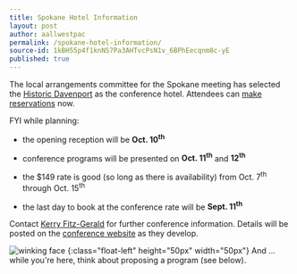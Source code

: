 ```yaml
---
title: Spokane Hotel Information
layout: post
author: aallwestpac
permalink: /spokane-hotel-information/
source-id: 1kBH55p4f1knNS7Pa3AHTvcPsN1v_6BPhEecqnm8c-yE
published: true
---
```

The local arrangements committee for the Spokane meeting has selected the [Historic Davenport](https://www.davenporthotelcollection.com/our-hotels/the-historic-davenport-hotel/) as the conference hotel. Attendees can [make reservations](https://www.marriott.com/event-reservations/reservation-link.mi?id=1551132228239&key=GRP&app=resvlink) now.

FYI while planning:

* the opening reception will be **Oct. 10<sup>th</sup>**

* conference programs will be presented on **Oct. 11<sup>th</sup>** and **12<sup>th</sup>**

* the $149 rate is good (so long as there is availability) from Oct. 7<sup>th</sup> through Oct. 15<sup>th</sup>

* the last day to book at the conference rate will be **Sept. 11<sup>th</sup>**

Contact [Kerry Fitz-Gerald](mailto:fitzgk@seattleu.edu) for further conference information. Details will be posted on the [conference website](http://chapters.aallnet.org/westpac/thisyear/index.asp) as they develop.

![winking face](https://upload.wikimedia.org/wikipedia/commons/thumb/e/ec/Twemoji_1f609.svg/200px-Twemoji_1f609.svg.png)
{:class="float-left" height="50px" width="50px"} 
And &hellip; while you're here, think about proposing a program (see below).
